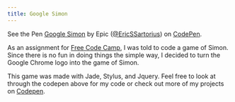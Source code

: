 ```yaml
---
title: Google Simon
---
```

<p><p data-height="531" data-theme-id="0" data-slug-hash="qbPvjw" data-default-tab="result" data-user="EricSSartorius" class='codepen'>See the Pen <a href='http://codepen.io/EricSSartorius/pen/qbPvjw/'>Google Simon</a> by Epic (<a href='http://codepen.io/EricSSartorius'>@EricSSartorius</a>) on <a href='http://codepen.io'>CodePen</a>.</p>
<script async src="//assets.codepen.io/assets/embed/ei.js"></script>
As an assignment for <a href="https://www.freecodecamp.com/EricSSartorius" target="_blank">Free Code Camp</a>, I was told to code a game of Simon. Since there is no fun in doing things the simple way, I decided to turn the Google Chrome logo into the game of Simon.</p>
<p>This game was made with Jade, Stylus, and Jquery. Feel free to look at through the codepen above for my code or check out more of my projects on <a href="https://codepen.io/EricSSartorius" target="_blank">Codepen</a>.</p>